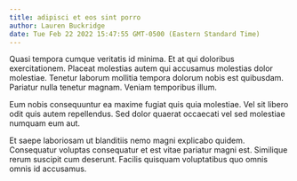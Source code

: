 ```yaml
---
title: adipisci et eos sint porro
author: Lauren Buckridge
date: Tue Feb 22 2022 15:47:55 GMT-0500 (Eastern Standard Time)
---
```

Quasi tempora cumque veritatis id minima. Et at qui doloribus exercitationem. Placeat molestias autem qui accusamus molestias dolor molestiae. Tenetur laborum mollitia tempora dolorum nobis est quibusdam. Pariatur nulla tenetur magnam. Veniam temporibus illum.

 Eum nobis consequuntur ea maxime fugiat quis quia molestiae. Vel sit libero odit quis autem repellendus. Sed dolor quaerat occaecati vel sed molestiae numquam eum aut.

 Et saepe laboriosam ut blanditiis nemo magni explicabo quidem. Consequatur voluptas consequatur et est vitae pariatur magni est. Similique rerum suscipit cum deserunt. Facilis quisquam voluptatibus quo omnis omnis id accusamus.